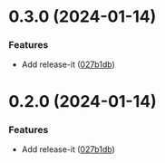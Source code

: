 

# 0.3.0 (2024-01-14)


### Features

* Add release-it ([027b1db](https://github.com/osamasilvake/personal-portfolio/commit/027b1db60027c90fdd866ba280977a6068242734))

# 0.2.0 (2024-01-14)


### Features

* Add release-it ([027b1db](https://github.com/osamasilvake/personal-portfolio/commit/027b1db60027c90fdd866ba280977a6068242734))
